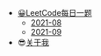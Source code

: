 - [😀LeetCode每日一题](😀LeetCode每日一题)
  - [2021-08](blog/leetcode/2021-08.md)
  - [2021-09](blog/leetcode/9月.md)
- 😎[关于我](http://www.mryan.xyz/index.php/aboutme.html)

